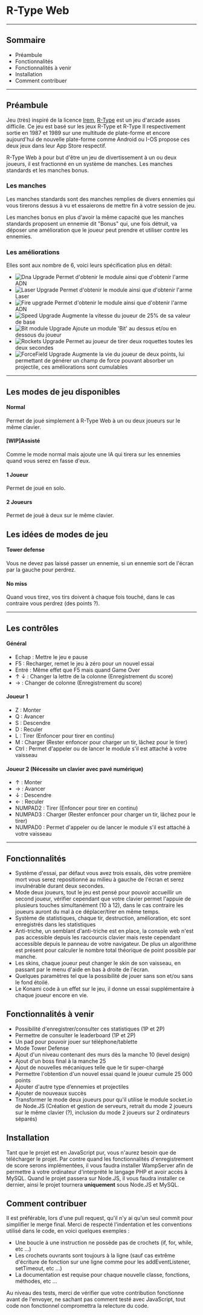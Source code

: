 # **R-Type Web**
---

## **Sommaire**
- Préambule
- Fonctionnalités
- Fonctionnalités à venir
- Installation
- Comment contribuer

---
## **Préambule**

Jeu (très) inspiré de la licence [Irem](https://fr.wikipedia.org/wiki/Irem_(entreprise)), [R-Type](https://fr.wikipedia.org/wiki/R-Type) est un jeu d'arcade asses difficile. Ce jeu est basé sur les jeux R-Type et R-Type II respectivement sortie en 1987 et 1989 sur une multitude de plate-forme et encore aujourd'hui de nouvelle plate-forme comme Android ou I-OS propose ces deux jeux dans leur App Store respectif.

R-Type Web à pour but d'être un jeu de divertissement à un ou deux joueurs, il est fractionné en un système de manches. Les manches standards et les manches bonus.

### Les manches
Les manches standards sont des manches remplies de divers ennemies qui vous tirerons dessus à vu et essaierons de mettre fin à votre session de jeu.

Les manches bonus en plus d'avoir la même capacité que les manches standards proposent un ennemie dit "Bonus" qui, une fois détruit, va déposer une amélioration que le joueur peut prendre et utiliser contre les ennemies.

### Les améliorations
Elles sont aux nombre de 6, voici leurs spécification plus en détail:

- ![Dna Upgrade](http://aireayquaza.github.io/images/bonus/upgrade_dna.gif) Permet d'obtenir le module ainsi que d'obtenir l'arme ADN
- ![Laser Upgrade](http://aireayquaza.github.io/images/bonus/upgrade_laser.gif) Permet d'obtenir le module ainsi que d'obtenir l'arme Laser
- ![Fire upgrade](http://aireayquaza.github.io/images/bonus/upgrade_fire.gif) Permet d'obtenir le module ainsi que d'obtenir l'arme ADN
- ![Speed Upgrade](http://aireayquaza.github.io/images/bonus/upgrade_speed.gif) Augmente la vitesse du joueur de 25% de sa valeur de base
- ![Bit module Upgrade](http://aireayquaza.github.io/images/module/bit_module_top.gif) Ajoute un module 'Bit' au dessus et/ou en dessous du joueur
- ![Rockets Upgrade](http://aireayquaza.github.io/images/bonus/upgrade_rockets.gif) Permet au joueur de tirer deux roquettes toutes les deux secondes
- ![ForceField Upgrade](http://aireayquaza.github.io/images/bonus/upgrade_forcefield.gif) Augmente la vie du joueur de deux points, lui permettant de générer un champ de force pouvant absorber un projectile, ces améliorations sont cumulables

---

## **Les modes de jeu disponibles**
#### Normal
Permet de joué simplement à R-Type Web à un ou deux joueurs sur le même clavier.
#### [WIP]Assisté
Comme le mode normal mais ajoute une IA qui tirera sur les ennemies quand vous serez en fasse d'eux.
#### 1 Joueur
Permet de joué en solo.
#### 2 Joueurs
Permet de joué à deux sur le même clavier.

## **Les idées de modes de jeu**
#### Tower defense
Vous ne devez pas laissé passer un ennemie, si un ennemie sort de l'écran par la gauche pour perdrez.
#### No miss
Quand vous tirez, vos tirs doivent à chaque fois touché, dans le cas contraire vous perdrez (des points ?).

---

## **Les contrôles**
#### Général
- Echap : Mettre le jeu e pause
- F5 : Recharger, remet le jeu à zéro pour un nouvel essai
- Entré : Même effet que F5 mais quand Game Over
- ↑ ↓ : Changer la lettre de la colonne (Enregistrement du score)
- → : Changer de colonne (Enregistrement du score)

#### Joueur 1
- Z : Monter
- Q : Avancer
- S : Descendre
- D : Reculer
- L : Tirer (Enfoncer pour tirer en continu)
- M : Charger (Rester enfoncer pour charger un tir, lâchez pour le tirer)
- Ctrl : Permet d'appeler ou de lancer le module s'il est attaché à votre vaisseau

#### Joueur 2 (Nécessite un clavier avec pavé numérique)
- ↑ : Monter
- → : Avancer
- ↓ : Descendre
- ← : Reculer
- NUMPAD2 : Tirer (Enfoncer pour tirer en continu)
- NUMPAD3 : Charger (Rester enfoncer pour charger un tir, lâchez pour le tirer)
- NUMPAD0 : Permet d'appeler ou de lancer le module s'il est attaché à votre vaisseau

---
## **Fonctionnalités**

- Système d'essai, par défaut vous avez trois essais, dès votre première mort vous serez repositionné au milieu à gauche de l'écran et serez invulnérable durant deux secondes.
- Mode deux joueurs, tout le jeu est pensé pour pouvoir accueillir un second joueur, vérifier cependant que votre clavier permet l'appuie de plusieurs touches simultanément (10 à 12), dans le cas contraire les joueurs auront du mal à ce déplacer/tirer en même temps.
- Système de statistiques, chaque tir, destruction, amélioration, etc sont enregistrés dans les statistiques
- Anti-triche, un semblant d'anti-triche est en place, la console web n'est pas accessible depuis les raccourcis clavier mais reste cependant accessible depuis le panneau de votre navigateur. De plus un algorithme est présent pour calculer le nombre total théorique de point possible par manche.
- Les skins, chaque joueur peut changer le skin de son vaisseau, en passant par le menu d'aide en bas à droite de l'écran.
- Quelques paramètres tel que la possibilité de jouer sans son et/ou sans le fond étoilé.
- Le Konami code à un effet sur le jeu, il donne un essai supplémentaire à chaque joueur encore en vie.

## **Fonctionnalités à venir**
- Possibilité d'enregistrer/consulter ces statistiques (1P et 2P)
- Permettre de consulter le leaderboard (1P et 2P)
- Un pad pour pouvoir jouer sur téléphone/tablette
- Mode Tower Defense
- Ajout d'un niveau contenant des murs dès la manche 10 (level design)
- Ajout d'un boss final à la manche 25
- Ajout de nouvelles mécaniques telle que le tir super-chargé
- Permettre l'obtention d'un nouvel essai quand le joueur cumule 25 000 points
- Ajouter d'autre type d’ennemies et projectiles
- Ajouter de nouveaux succès
- Transformer le mode deux joueurs pour qu'il utilise le module socket.io de Node.JS (Création et gestion de serveurs, retrait du mode 2 joueurs sur le même clavier (?), inclusion du mode 2 joueurs sur 2 ordinateurs séparés)

## **Installation**
Tant que le projet est en JavaScript pur, vous n'aurez besoin que de télécharger le projet.
Par contre quand les fonctionnalités d'enregistrement de score serons implémentées, il vous faudra installer WampServer afin de permettre à votre ordinateur d'interprété le langage PHP et avoir accès à MySQL.
Quand le projet passera sur Node.JS, il vous faudra installer ce dernier, ainsi le projet tournera **uniquement** sous Node.JS et MySQL.

## **Comment contribuer**
Il est préférable, lors d'une pull request, qu'il n'y ai qu'un seul commit pour simplifier le merge final.
Merci de respecté l'indentation et les conventions utilisé dans le code, en voici quelques exemples :
- Une boucle à une instruction ne possède pas de crochets (if, for, while, etc ...)
- Les crochets ouvrants sont toujours à la ligne (sauf cas extrême d'écriture de fonction sur une ligne comme pour les addEventListener, setTimeout, etc ...)
- La documentation est requise pour chaque nouvelle classe, fonctions, méthodes, etc ...

Au niveau des tests, merci de vérifier que votre contribution fonctionne avant de l'envoyer, ne sachant pas comment testé avec JavaScript, tout code non fonctionnel compromettra la relecture du code.

